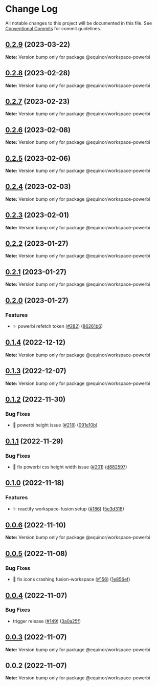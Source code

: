 # Change Log

All notable changes to this project will be documented in this file.
See [Conventional Commits](https://conventionalcommits.org) for commit guidelines.

## [0.2.9](https://github.com/equinor/fusion-workspace/compare/@equinor/workspace-powerbi@0.2.8...@equinor/workspace-powerbi@0.2.9) (2023-03-22)

**Note:** Version bump only for package @equinor/workspace-powerbi

## [0.2.8](https://github.com/equinor/fusion-workspace/compare/@equinor/workspace-powerbi@0.2.6...@equinor/workspace-powerbi@0.2.8) (2023-02-28)

**Note:** Version bump only for package @equinor/workspace-powerbi

## [0.2.7](https://github.com/equinor/fusion-workspace/compare/@equinor/workspace-powerbi@0.2.6...@equinor/workspace-powerbi@0.2.7) (2023-02-23)

**Note:** Version bump only for package @equinor/workspace-powerbi

## [0.2.6](https://github.com/equinor/fusion-workspace/compare/@equinor/workspace-powerbi@0.2.5...@equinor/workspace-powerbi@0.2.6) (2023-02-08)

**Note:** Version bump only for package @equinor/workspace-powerbi

## [0.2.5](https://github.com/equinor/fusion-workspace/compare/@equinor/workspace-powerbi@0.2.4...@equinor/workspace-powerbi@0.2.5) (2023-02-06)

**Note:** Version bump only for package @equinor/workspace-powerbi

## [0.2.4](https://github.com/equinor/fusion-workspace/compare/@equinor/workspace-powerbi@0.2.3...@equinor/workspace-powerbi@0.2.4) (2023-02-03)

**Note:** Version bump only for package @equinor/workspace-powerbi

## [0.2.3](https://github.com/equinor/fusion-workspace/compare/@equinor/workspace-powerbi@0.2.2...@equinor/workspace-powerbi@0.2.3) (2023-02-01)

**Note:** Version bump only for package @equinor/workspace-powerbi

## [0.2.2](https://github.com/equinor/fusion-workspace/compare/@equinor/workspace-powerbi@0.2.1...@equinor/workspace-powerbi@0.2.2) (2023-01-27)

**Note:** Version bump only for package @equinor/workspace-powerbi

## [0.2.1](https://github.com/equinor/fusion-workspace/compare/@equinor/workspace-powerbi@0.2.0...@equinor/workspace-powerbi@0.2.1) (2023-01-27)

**Note:** Version bump only for package @equinor/workspace-powerbi

## [0.2.0](https://github.com/equinor/fusion-workspace/compare/@equinor/workspace-powerbi@0.1.4...@equinor/workspace-powerbi@0.2.0) (2023-01-27)

### Features

- :sparkles: powerbi refetch token ([#282](https://github.com/equinor/fusion-workspace/issues/282)) ([86261b6](https://github.com/equinor/fusion-workspace/commit/86261b648994164cdae2915ac6637aa377ce32c5))

## [0.1.4](https://github.com/equinor/fusion-workspace/compare/@equinor/workspace-powerbi@0.1.3...@equinor/workspace-powerbi@0.1.4) (2022-12-12)

**Note:** Version bump only for package @equinor/workspace-powerbi

## [0.1.3](https://github.com/equinor/fusion-workspace/compare/@equinor/workspace-powerbi@0.1.2...@equinor/workspace-powerbi@0.1.3) (2022-12-07)

**Note:** Version bump only for package @equinor/workspace-powerbi

## [0.1.2](https://github.com/equinor/fusion-workspace/compare/@equinor/workspace-powerbi@0.1.1...@equinor/workspace-powerbi@0.1.2) (2022-11-30)

### Bug Fixes

- :bug: powerbi height issue ([#218](https://github.com/equinor/fusion-workspace/issues/218)) ([091e10b](https://github.com/equinor/fusion-workspace/commit/091e10b4425693a080b56c44ddab72b405fffbee))

## [0.1.1](https://github.com/equinor/fusion-workspace/compare/@equinor/workspace-powerbi@0.1.0...@equinor/workspace-powerbi@0.1.1) (2022-11-29)

### Bug Fixes

- :bug: fix powerbi css height width issue ([#201](https://github.com/equinor/fusion-workspace/issues/201)) ([d882597](https://github.com/equinor/fusion-workspace/commit/d88259751a76f343c94ee81d4475b6dfa2f2b714))

## [0.1.0](https://github.com/equinor/fusion-workspace/compare/@equinor/workspace-powerbi@0.0.6...@equinor/workspace-powerbi@0.1.0) (2022-11-18)

### Features

- :sparkles: reactify workspace-fusion setup ([#186](https://github.com/equinor/fusion-workspace/issues/186)) ([5e3d318](https://github.com/equinor/fusion-workspace/commit/5e3d318c8193271fbddeab261ce26e4827eb6321))

## [0.0.6](https://github.com/equinor/fusion-workspace/compare/@equinor/workspace-powerbi@0.0.5...@equinor/workspace-powerbi@0.0.6) (2022-11-10)

**Note:** Version bump only for package @equinor/workspace-powerbi

## [0.0.5](https://github.com/equinor/fusion-workspace/compare/@equinor/workspace-powerbi@0.0.4...@equinor/workspace-powerbi@0.0.5) (2022-11-08)

### Bug Fixes

- :bug: fix icons crashing fusion-workspace ([#156](https://github.com/equinor/fusion-workspace/issues/156)) ([1e856ef](https://github.com/equinor/fusion-workspace/commit/1e856efabad89c791864f5b389163469e3e3b7f5))

## [0.0.4](https://github.com/equinor/fusion-workspace/compare/@equinor/workspace-powerbi@0.0.3...@equinor/workspace-powerbi@0.0.4) (2022-11-07)

### Bug Fixes

- trigger release ([#149](https://github.com/equinor/fusion-workspace/issues/149)) ([3a0a25f](https://github.com/equinor/fusion-workspace/commit/3a0a25fc280438dd75dad428e7480eaf6d5328e3))

## [0.0.3](https://github.com/equinor/fusion-workspace/compare/@equinor/workspace-powerbi@0.0.2...@equinor/workspace-powerbi@0.0.3) (2022-11-07)

**Note:** Version bump only for package @equinor/workspace-powerbi

## 0.0.2 (2022-11-07)

**Note:** Version bump only for package @equinor/workspace-powerbi
